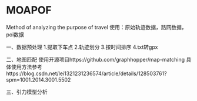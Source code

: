 # MOAPOF
Method of analyzing the purpose of travel
使用：原始轨迹数据，路网数据，poi数据

一、数据预处理
1.提取下车点
2.轨迹划分
3.按时间排序
4.txt转gpx

二、地图匹配
使用开源项目https://github.com/graphhopper/map-matching
具体使用方法参考https://blog.csdn.net/lei1321231236574/article/details/128503761?spm=1001.2014.3001.5502

三、引力模型分析
